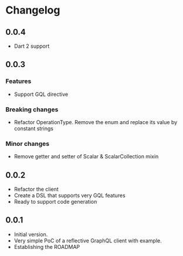 # Changelog

## 0.0.4
- Dart 2 support

## 0.0.3

### Features
- Support GQL directive

### Breaking changes
- Refactor OperationType. Remove the enum and replace its value by constant strings

### Minor changes
- Remove getter and setter of Scalar & ScalarCollection mixin

## 0.0.2

- Refactor the client
- Create a DSL that supports very GQL features
- Ready to support code generation

## 0.0.1

- Initial version.
- Very simple PoC of a reflective GraphQL client with example.
- Establishing the ROADMAP
